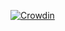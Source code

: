 [![Crowdin](https://badges.crowdin.net/evospace/localized.svg)](https://crowdin.com/project/evospace)
